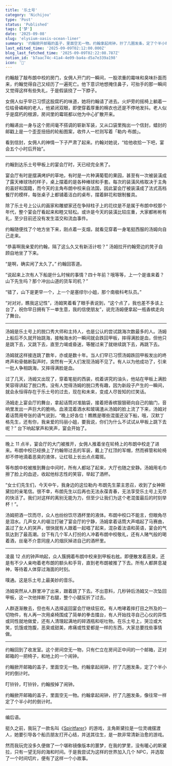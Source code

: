 ```yaml
---
title: '乐土号'
category: 'Nichijou'
type: 'Post'
status: 'Published'
tags: ['梦']
date: '2025-09-08'
slug: 'elysium-oasis-ocean-liner'
summary: '约翰掀开邮箱的盖子，里面空无一物。约翰拿起闹钟，拧了几圈发条，定了个半小时的倒计时。'
last_edited_time: '2025-09-09T02:12:00.000Z'
blog_last_fetched_time: '2025-09-09T02:22:08.787Z'
notion_id: 'b7aac74c-41a4-4e09-ba4a-d5a7e339a198'
icon: '🚢'
---
```


约翰敲了敲布朗中校的房门，女佣人开门的一瞬间，一股浓重的霉味和臭味扑面而来，约翰觉得自己又经历了一遍死亡。他下意识地想掩住鼻子，可抬手的那一瞬间又觉得这样有些失礼，于是假装挠了一下脖子。

女佣人似乎早已习惯这股腐朽的味道，她将约翰请了进去。火炉旁的摇椅上躺着一位枯骨嶙峋的老人，他紧闭双眼，即使穿着厚重的棉衣也还是不停地发抖。老人似乎是腐朽的根源，房间里的霉斑都以他为中心扩散开来。

约翰递出一身与这个房间毫不搭调的崭新军装，又从口袋里掏出一个信封，蜡封的邮戳上是一个歪歪扭扭的轮船图案，收件人一栏则写着「勒内·布朗」。

看到信封，女佣人的神情一下子严肃了起来。约翰对她说，“给他收拾一下吧，宴会五个小时后开始”。

---

约翰到达乐土号甲板上的宴会厅时，天已经完全黑了。

宴会厅有时是摆满烤炉的草地，有时是一片种满葡萄的果园，甚至有一次被装潢成了露天棒球场的样子，桌上摆着的是各种棒球和手套。每次的装潢风格取决于主角的喜好和国籍，而今天的主角布朗中校来自法国，因此宴会厅被装潢成了法式高档餐厅的模样，每张桌子上都铺着洁白的桌布，摆着鲜花和银制餐具。

除了乐土号上公认的画家和雕塑家还在争辩柱子上的花纹是不是属于布朗中校那个年代，整个宴会厅看起来和睦又轻松。或许是今天的装潢比较庄重，大家都彬彬有礼，至少目前还没有发生滥交和流血事件。

约翰随便找了个地方坐下来，刚点着一支烟，就看见穿着一身笔挺西服的汤姆向自己走来。

“恭喜啊我亲爱的约翰，隔了这么久又有新活计啦？” 汤姆拉开约翰旁边的凳子自顾自地坐了下来。

“是啊，确实闲了太久了。” 约翰回答道。

“说起来上次有人下船是什么时候的事情？四十年前？哦等等，上一个是谁来着？山下先生吗？那个冲出山道的货车司机？”

“错了，山下是更早一个，上一个是塞缪尔小姐，那个南极科考队员。”

“对对对，瞧我这记性”，汤姆笑着看了眼手表说到，“这个点了，我也差不多该上台了，祝你早日拥有下一单生意，我的信使朋友”，说完汤姆便拿起一瓶香槟走向了舞台。

---

汤姆是乐土号上的脱口秀大师和主持人，也是公认的尝试跳海次数最多的人。汤姆上船后不久就开始跳海，接触海水的一瞬间就会跌回甲板，摔得满脸是血，但他只是跳下去，又跳下去，直至力竭或昏迷，等醒过来了就继续跳下去，再跳下去。

汤姆就这样接连跳了数年，亦或是数十年。当人们早已习惯汤姆跌回甲板发出的咚咚声和骨骼断裂声时，突然有一天人们发现汤姆不见了。有人以为他成功了，引来一批人争相跳海，又摔得满脸是血。

过了几天，汤姆又出现了，穿着笔挺的西装，梳着讲究的油头，他站在甲板上满脸笑容得讲起了脱口秀。没有人觉得汤姆的脱口秀有趣，因为新段子产生的一瞬间，就会永恒得存在于乐土号的过去，现在和未来，变成人尽皆知的烂笑话。

汤姆走上宴会厅的舞台，拿起话筒对准脑袋，接着把香槟狠狠砸向自己的脑门，音响里发出一声巨大的脆响。血液混着酒水和玻璃渣从汤姆的脸上流了下来，汤姆对着话筒用夸张的语气说到，“晚上好各位！瞧瞧是哪些混蛋还没下船，哦，汉默丁格先生，还有你，我亲爱的玛丽小姐，要我说，你们为什么不试试从甲板上跳下去呢？” 台下响起掌声和笑声，宴会开始了。

---

晚上 11 点半，宴会厅的大门被推开，女佣人推着坐在轮椅上的布朗中校走了进来。布朗中校已经换上了约翰带过去的军装，戴上了红顶的军帽，然而裤管和轮椅却不停地滴着恶臭的液体，让红毯上长出点点霉斑。

等布朗中校被推到舞台中间时，所有人都站了起来，大厅也随之安静。汤姆用毛巾擦了脸上的血迹，收起他标志性的笑容，举起了酒杯。

“女士们先生们，今天中午，我身边的这位勒内·布朗先生蒙主恩召，收到了女神斯黛拉的亲笔信。很不幸，布朗先生以后再也无法永葆青春，无法享受乐土号上无尽的快活了。我们对这样的离别无能为力，但至少让我们为这个老混蛋最后的时刻举杯！”。

汤姆把酒一饮而尽，众人也纷纷饮尽酒杯里的液体。布朗中校口不能言，但眼角尽是泪水。几声女人的啜泣打破了宴会厅的宁静，汤姆拿着话筒大声唱起了马赛曲，盖过了女人的哭声，很快就有人跟着一起唱了起来，混杂着法语和英语，宴会的气氛达到了最高潮。台下有几个军人打扮的人冲着布朗中校敬礼，还有人赌气般的喝着酒，丝毫不介意同座人的烟灰掉进自己的酒杯里。

---

凌晨 12 点的钟声响起，众人簇拥着布朗中校来到甲板右舷。即便散发着恶臭，还是有不少人亲吻着老布朗的额头和手背，直到老布朗被推了下去。所有人都屏息凝神，等待着人体穿过海面的时刻。

噗通。这是乐土号上最美妙的音乐。

汤姆突然从人群里冲了出来，跟着跳了下去。不出意料，几秒钟后汤姆又一次坠回甲板，这一次他摔断了右腿，整个小腿反折了过去。

人群逐渐散去，但也有人选择返回宴会厅继续狂欢。有人咆哮着摔打目之所及的一切物件，有人再一次用桌椅围成了简单的拳击擂台，有人开始找寻自己心仪的异性或同性就地做爱，还有人清理起满地的碎酒瓶和呕吐物。在乐土号上，哭泣或大笑，饥饿或饱腹，恶臭或甜美，疼痛或性爱都是一样的东西，大家总要找些事情做。

---

约翰回到了收发室。这个房间空无一物，只有伫立在房间正中间的一个邮箱，正对邮箱的一把椅子，和地上的一个闹钟。

约翰掀开邮箱的盖子，里面空无一物。约翰拿起闹钟，拧了几圈发条，定了个半小时的倒计时。

叮铃铃，叮铃铃，约翰按掉了闹钟。

约翰掀开邮箱的盖子，里面空无一物。约翰拿起闹钟，拧了几圈发条，像往常一样定了个半小时的倒计时。

---

编后语。

挺久之前，我玩了一款名叫《[Spiritfarer](https://store.steampowered.com/app/972660/SpiritfarerFarewell/?l=schinese)》的游戏，主角斯黛拉是一位灵魂摆渡人，她要引导各个船员朋友打开心结，并送其往生，是一款非常清新治愈的游戏。

然而我玩完没多久便做了一个堪称镜像版本的噩梦，在我的梦里，没有暖心的斯黛拉，只有一望无际的海和时间。于是我尝试为这样的世界加入几个 NPC，并选取了一个时间切片，便有了这样一个小故事。
